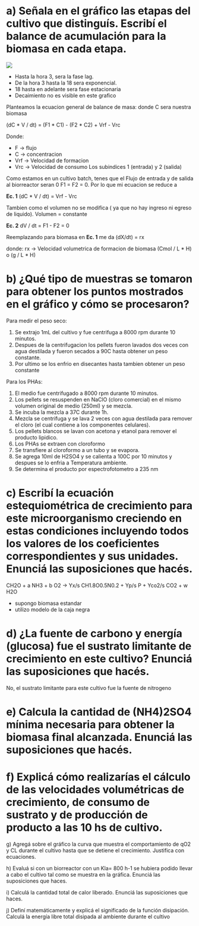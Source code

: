 # a) Señala en el gráfico las etapas del cultivo que distinguís. Escribí el balance de acumulación para la biomasa en cada etapa.

![](https://i.imgur.com/g47kWG3.png)

- Hasta la hora 3, sera la fase lag.
- De la hora 3 hasta la 18 sera exponencial.
- 18 hasta en adelante sera fase estacionaria 
- Decaimiento no es visible en este grafico

Planteamos la ecuacion general de balance de masa:
donde C sera nuestra biomasa

(dC * V / dt) = (F1 * C1) - (F2 * C2) + Vrf - Vrc

Donde: 
- F → flujo 
- C → concentracion
- Vrf → Velocidad de formacion 
- Vrc → Velocidad de consumo
Los subindices 1 (entrada) y 2 (salida)

Como estamos en un cultivo batch, tenes que el Flujo de entrada y de salida al biorreactor seran 0 
F1 = F2 = 0. Por lo que mi ecuacion se reduce a 

**Ec. 1**
(dC * V / dt) = Vrf - Vrc

Tambien como el volumen no  se modifica ( ya que no hay ingreso ni egreso de liquido). Volumen = constante

**Ec. 2**
dV / dt = F1 - F2 = 0 

Reemplazando para biomasa en **Ec. 1** me da 
(dX/dt) = rx  

donde:
rx → Velocidad volumetrica de formacion de biomasa (Cmol / L * H) o (g / L * H)
 
# b) ¿Qué tipo de muestras se tomaron para obtener los puntos mostrados en el gráfico y cómo se procesaron?

Para medir el peso seco:
1. Se extrajo 1mL del cultivo y fue centrifuga a 8000 rpm durante 10 minutos.
2. Despues de la centrifugacion los pellets fueron lavados dos veces con agua destilada y fueron secados a 90C hasta obtener un peso constante.
3. Por ultimo se los enfrio en disecantes hasta tambien obtener un peso constante

Para los PHAs:
1. El medio fue centrifugado a 8000 rpm durante 10 minutos.
2. Los pellets se resuspenden en NaClO (cloro comercial) en el mismo volumen original de medio (250ml) y se mezcla.
3. Se incuba la mezcla a 37C durante 1h.
4. Mezcla se centrifuga  y se lava 2 veces con agua destilada para remover el cloro (el cual contiene a los componentes celulares).
5. Los pellets blancos se lavan con acetona y etanol para remover el producto lipidico.
6. Los PHAs se extraen con cloroformo
7. Se transfiere al cloroformo a un tubo y se evapora.
8. Se agrega 10ml de H2SO4 y se calienta a 100C por 10 minutos y despues se lo enfria a Temperatura ambiente.
9. Se determina el producto por espectrofotometro a 235 nm


# c) Escribí la ecuación estequiométrica de crecimiento para este microorganismo creciendo en estas condiciones incluyendo todos los valores de los coeficientes correspondientes y sus unidades. Enunciá las suposiciones que hacés.

CH2O + a NH3 + b O2 → Yx/s CH1.8O0.5N0.2 + Yp/s P + Yco2/s CO2 + w H2O

- supongo biomasa estandar
- utilizo modelo de la caja negra

# d) ¿La fuente de carbono y energía (glucosa) fue el sustrato limitante de crecimiento en este cultivo? Enunciá las suposiciones que hacés.

No, el sustrato limitante para este cultivo fue la fuente de nitrogeno

# e) Calcula la cantidad de (NH4)2SO4 mínima necesaria para obtener la biomasa final alcanzada. Enunciá las suposiciones que hacés.

# f) Explicá cómo realizarías el cálculo de las velocidades volumétricas de crecimiento, de consumo de sustrato y de producción de producto a las 10 hs de cultivo.

g) Agregá sobre el gráfico la curva que muestra el comportamiento de qO2 y CL durante el cultivo hasta que se detiene el crecimiento. Justifica con ecuaciones.

h) Evaluá si con un biorreactor con un Kla= 800 h-1 se hubiera podido llevar a cabo el cultivo tal como se muestra en la gráfica. Enunciá las suposiciones que haces.

i) Calculá la cantidad total de calor liberado. Enunciá las suposiciones que haces.

j) Definí matemáticamente y explicá el significado de la función disipación. Calculá la energía libre total disipada al ambiente durante el cultivo
